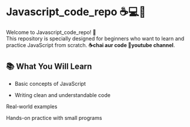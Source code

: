 # Javascript_code_repo ☕💻🚀

Welcome to Javascript_code_repo! 🚀</br>
This repository is specially designed for beginners who want to learn and practice JavaScript from scratch. **☕chai aur code 🎥youtube channel**.

## 📚 What You Will Learn

- Basic concepts of JavaScript

- Writing clean and understandable code

Real-world examples

Hands-on practice with small programs
